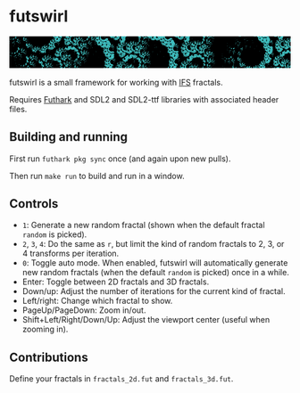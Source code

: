 # futswirl

![Screenshot](swirl.png)

futswirl is a small framework for working with
[IFS](https://en.wikipedia.org/wiki/Iterated_function_system) fractals.

Requires [Futhark](http://futhark-lang.org) and SDL2 and SDL2-ttf
libraries with associated header files.


## Building and running

First run `futhark pkg sync` once (and again upon new pulls).

Then run `make run` to build and run in a window.


## Controls

  - `1`: Generate a new random fractal (shown when the default fractal
    `random` is picked).
  - `2`, `3`, `4`: Do the same as `r`, but limit the kind of random
    fractals to 2, 3, or 4 transforms per iteration.
  - `0`: Toggle auto mode.  When enabled, futswirl will automatically
    generate new random fractals (when the default `random` is picked)
    once in a while.
  - Enter: Toggle between 2D fractals and 3D fractals.
  - Down/up: Adjust the number of iterations for the current kind of
    fractal.
  - Left/right: Change which fractal to show.
  - PageUp/PageDown: Zoom in/out.
  - Shift+Left/Right/Down/Up: Adjust the viewport center (useful when
    zooming in).


## Contributions

Define your fractals in `fractals_2d.fut` and `fractals_3d.fut`.
